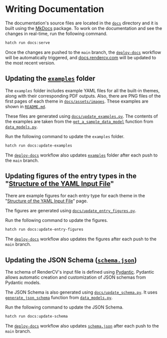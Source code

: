 # Writing Documentation

The documentation's source files are located in the [`docs`](https://github.com/sinaatalay/rendercv/tree/main/docs) directory and it is built using the [MkDocs](https://github.com/mkdocs/mkdocs) package. To work on the documentation and see the changes in real-time, run the following command.

```bash
hatch run docs:serve
```

Once the changes are pushed to the `main` branch, the [`deploy-docs`](https://github.com/sinaatalay/rendercv/blob/main/.github/workflows/deploy-docs.yaml) workflow will be automatically triggered, and [docs.rendercv.com](https://docs.rendercv.com/) will be updated to the most recent version.


## Updating the [`examples`](https://github.com/sinaatalay/rendercv/tree/main/examples) folder

The `examples` folder includes example YAML files for all the built-in themes, along with their corresponding PDF outputs. Also, there are PNG files of the first pages of each theme in [`docs/assets/images`](https://github.com/sinaatalay/rendercv/tree/main/docs/assets/images). These examples are shown in [`README.md`](https://github.com/sinaatalay/rendercv/blob/main/README.md).

These files are generated using [`docs/update_examples.py`](https://github.com/sinaatalay/rendercv/blob/main/docs/update_examples.py). The contents of the examples are taken from the [`get_a_sample_data_model`](https://docs.rendercv.com/reference/data_models/#rendercv.data_models.get_a_sample_data_model) function from [`data_models.py`](https://docs.rendercv.com/reference/data_models/).

Run the following command to update the `examples` folder.

```bash
hatch run docs:update-examples
```

The [`deploy-docs`](https://github.com/sinaatalay/rendercv/blob/main/.github/workflows/deploy-docs.yaml) workflow also updates [`examples`](https://github.com/sinaatalay/rendercv/tree/main/examples) folder after each push to the `main` branch.

## Updating figures of the entry types in the "[Structure of the YAML Input File](https://docs.rendercv.com/user_guide/structure_of_the_yaml_input_file/)"

There are example figures for each entry type for each theme in the "[Structure of the YAML Input File](https://docs.rendercv.com/user_guide/structure_of_the_yaml_input_file/)" page.

The figures are generated using [`docs/update_entry_figures.py`](https://github.com/sinaatalay/rendercv/blob/main/docs/update_entry_figures.py). 

Run the following command to update the figures.

```bash
hatch run docs:update-entry-figures
```

The [`deploy-docs`](https://github.com/sinaatalay/rendercv/blob/main/.github/workflows/deploy-docs.yaml) workflow also updates the figures after each push to the `main` branch.

## Updating the JSON Schema ([`schema.json`](https://github.com/sinaatalay/rendercv/blob/main/schema.json))

The schema of RenderCV's input file is defined using [Pydantic](https://docs.pydantic.dev/latest/). Pydantic allows automatic creation and customization of JSON schemas from Pydantic models.

The JSON Schema is also generated using [`docs/update_schema.py`](https://github.com/sinaatalay/rendercv/blob/main/docs/update_schema.py). It uses [`generate_json_schema`](https://docs.rendercv.com/reference/data_models/#rendercv.data_models.generate_json_schema) function from [`data_models.py`](https://docs.rendercv.com/reference/data_models/).

Run the following command to update the JSON Schema.

```bash
hatch run docs:update-schema
```

The [`deploy-docs`](https://github.com/sinaatalay/rendercv/blob/main/.github/workflows/deploy-docs.yaml) workflow also updates [`schema.json`](https://github.com/sinaatalay/rendercv/blob/main/schema.json) after each push to the `main` branch.